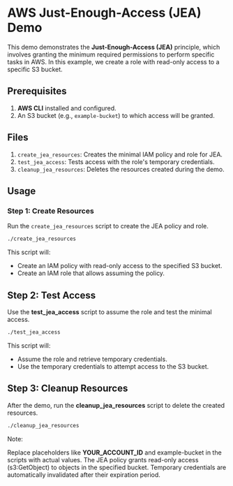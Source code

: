 # AWS Just-Enough-Access (JEA) Demo

This demo demonstrates the **Just-Enough-Access (JEA)** principle, which involves granting the minimum required permissions to perform specific tasks in AWS. In this example, we create a role with read-only access to a specific S3 bucket.

## Prerequisites

1. **AWS CLI** installed and configured.
2. An S3 bucket (e.g., `example-bucket`) to which access will be granted.

## Files

1. `create_jea_resources`: Creates the minimal IAM policy and role for JEA.
2. `test_jea_access`: Tests access with the role's temporary credentials.
3. `cleanup_jea_resources`: Deletes the resources created during the demo.

## Usage

### Step 1: Create Resources

Run the `create_jea_resources` script to create the JEA policy and role.

```bash
./create_jea_resources
```

This script will:

- Create an IAM policy with read-only access to the specified S3 bucket.
- Create an IAM role that allows assuming the policy.

## Step 2: Test Access

Use the **test_jea_access** script to assume the role and test the minimal access.

```bash
./test_jea_access
```

This script will:

- Assume the role and retrieve temporary credentials.
- Use the temporary credentials to attempt access to the S3 bucket.

## Step 3: Cleanup Resources

After the demo, run the **cleanup_jea_resources** script to delete the created resources.

```bash
./cleanup_jea_resources
```

Note:

Replace placeholders like **YOUR_ACCOUNT_ID** and example-bucket in the scripts with actual values.
The JEA policy grants read-only access (s3:GetObject) to objects in the specified bucket.
Temporary credentials are automatically invalidated after their expiration period.